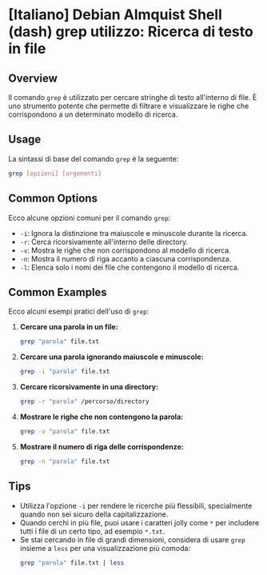 # [Italiano] Debian Almquist Shell (dash) grep utilizzo: Ricerca di testo in file

## Overview
Il comando `grep` è utilizzato per cercare stringhe di testo all'interno di file. È uno strumento potente che permette di filtrare e visualizzare le righe che corrispondono a un determinato modello di ricerca.

## Usage
La sintassi di base del comando `grep` è la seguente:

```bash
grep [opzioni] [argomenti]
```

## Common Options
Ecco alcune opzioni comuni per il comando `grep`:

- `-i`: Ignora la distinzione tra maiuscole e minuscole durante la ricerca.
- `-r`: Cerca ricorsivamente all'interno delle directory.
- `-v`: Mostra le righe che non corrispondono al modello di ricerca.
- `-n`: Mostra il numero di riga accanto a ciascuna corrispondenza.
- `-l`: Elenca solo i nomi dei file che contengono il modello di ricerca.

## Common Examples
Ecco alcuni esempi pratici dell'uso di `grep`:

1. **Cercare una parola in un file:**
   ```bash
   grep "parola" file.txt
   ```

2. **Cercare una parola ignorando maiuscole e minuscole:**
   ```bash
   grep -i "parola" file.txt
   ```

3. **Cercare ricorsivamente in una directory:**
   ```bash
   grep -r "parola" /percorso/directory
   ```

4. **Mostrare le righe che non contengono la parola:**
   ```bash
   grep -v "parola" file.txt
   ```

5. **Mostrare il numero di riga delle corrispondenze:**
   ```bash
   grep -n "parola" file.txt
   ```

## Tips
- Utilizza l'opzione `-i` per rendere le ricerche più flessibili, specialmente quando non sei sicuro della capitalizzazione.
- Quando cerchi in più file, puoi usare i caratteri jolly come `*` per includere tutti i file di un certo tipo, ad esempio `*.txt`.
- Se stai cercando in file di grandi dimensioni, considera di usare `grep` insieme a `less` per una visualizzazione più comoda: 
  ```bash
  grep "parola" file.txt | less
  ```